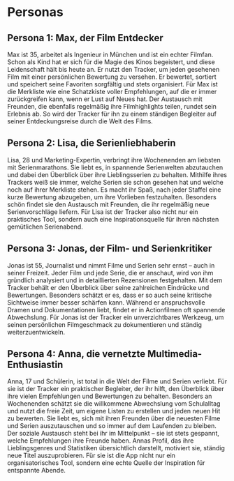 # Personas

## Persona 1: Max, der Film Entdecker

Max ist 35, arbeitet als Ingenieur in München und ist ein echter Filmfan. 
Schon als Kind hat er sich für die Magie des Kinos begeistert, und diese Leidenschaft hält bis heute an. 
Er nutzt den Tracker, um jeden gesehenen Film mit einer persönlichen Bewertung zu versehen. Er bewertet, 
sortiert und speichert seine Favoriten sorgfältig und stets organisiert. Für Max ist die Merkliste wie eine 
Schatzkiste voller Empfehlungen, auf die er immer zurückgreifen kann, wenn er Lust auf Neues hat. 
Der Austausch mit Freunden, die ebenfalls regelmäßig ihre Filmhighlights teilen, rundet sein Erlebnis ab. 
So wird der Tracker für ihn zu einem ständigen Begleiter auf seiner Entdeckungsreise durch die Welt des Films.

## Persona 2: Lisa, die Serienliebhaberin

Lisa, 28 und Marketing-Expertin, verbringt ihre Wochenenden am liebsten mit Serienmarathons. 
Sie liebt es, in spannende Serienwelten abzutauchen und dabei den Überblick über ihre Lieblingsserien zu behalten.
Mithilfe ihres Trackers weiß sie immer, welche Serien sie schon gesehen hat und welche noch auf ihrer Merkliste stehen. 
Es macht ihr Spaß, nach jeder Staffel eine kurze Bewertung abzugeben, um ihre Vorlieben festzuhalten. 
Besonders schön findet sie den Austausch mit Freunden, die ihr regelmäßig neue Serienvorschläge liefern.
Für Lisa ist der Tracker also nicht nur ein praktisches Tool, sondern auch eine Inspirationsquelle 
für ihren nächsten gemütlichen Serienabend.

## Persona 3: Jonas, der Film- und Serienkritiker

Jonas ist 55, Journalist und nimmt Filme und Serien sehr ernst – auch in seiner Freizeit. 
Jeder Film und jede Serie, die er anschaut, wird von ihm gründlich analysiert und in 
detaillierten Rezensionen festgehalten. Mit dem Tracker behält er den Überblick über seine 
zahlreichen Eindrücke und Bewertungen. Besonders schätzt er es, dass er so auch seine kritische 
Sichtweise immer besser schärfen kann. Während er anspruchsvolle Dramen und Dokumentationen liebt,
findet er in Actionfilmen oft spannende Abwechslung. Für Jonas ist der Tracker ein unverzichtbares Werkzeug, 
um seinen persönlichen Filmgeschmack zu dokumentieren und ständig weiterzuentwickeln.

## Persona 4: Anna, die vernetzte Multimedia-Enthusiastin

Anna, 17 und Schülerin, ist total in die Welt der Filme und Serien verliebt. 
Für sie ist der Tracker ein praktischer Begleiter, der ihr hilft, den Überblick über ihre vielen 
Empfehlungen und Bewertungen zu behalten. Besonders an Wochenenden schätzt sie die willkommene Abwechslung 
vom Schulalltag und nutzt die freie Zeit, um eigene Listen zu erstellen und jeden neuen Hit zu bewerten. 
Sie liebt es, sich mit ihren Freunden über die neuesten Filme und Serien auszutauschen und so immer auf dem 
Laufenden zu bleiben. Der soziale Austausch steht bei ihr im Mittelpunkt – sie ist stets gespannt, 
welche Empfehlungen ihre Freunde haben. Annas Profil, das ihre Lieblingsgenres und Statistiken übersichtlich darstellt,
motiviert sie, ständig neue Titel auszuprobieren. Für sie ist die App nicht nur ein organisatorisches Tool,
sondern eine echte Quelle der Inspiration für entspannte Abende.
